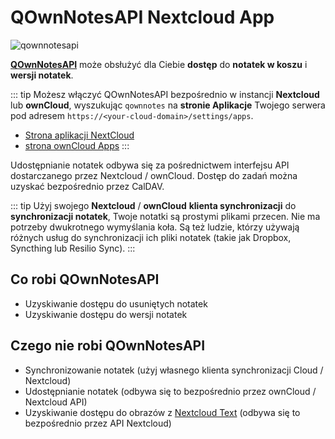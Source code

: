 # QOwnNotesAPI Nextcloud App

![qownnotesapi](/img/qownnotesapi.png)

[**QOwnNotesAPI**](https://github.com/pbek/qownnotesapi) może obsłużyć dla Ciebie **dostęp** do **notatek w koszu** i **wersji notatek**.

::: tip
Możesz włączyć QOwnNotesAPI bezpośrednio w instancji **Nextcloud** lub **ownCloud**, wyszukując `qownnotes` na **stronie Aplikacje** Twojego serwera pod adresem `https://<your-cloud-domain>/settings/apps`.

- [Strona aplikacji NextCloud](https://apps.nextcloud.com/apps/qownnotesapi)
- [strona ownCloud Apps](https://marketplace.owncloud.com/apps/qownnotesapi)
  :::

Udostępnianie notatek odbywa się za pośrednictwem interfejsu API dostarczanego przez Nextcloud / ownCloud. Dostęp do zadań można uzyskać bezpośrednio przez CalDAV.

::: tip
Użyj swojego **Nextcloud** / **ownCloud** **klienta synchronizacji** do **synchronizacji notatek**, Twoje notatki są prostymi plikami przecen. Nie ma potrzeby dwukrotnego wymyślania koła. Są też ludzie, którzy używają różnych usług do synchronizacji ich pliki notatek (takie jak Dropbox, Syncthing lub Resilio Sync).
:::

## Co robi QOwnNotesAPI

- Uzyskiwanie dostępu do usuniętych notatek
- Uzyskiwanie dostępu do wersji notatek

## Czego nie robi QOwnNotesAPI

- Synchronizowanie notatek (użyj własnego klienta synchronizacji Cloud / Nextcloud)
- Udostępnianie notatek (odbywa się to bezpośrednio przez ownCloud / Nextcloud API)
- Uzyskiwanie dostępu do obrazów z [Nextcloud Text](https://github.com/nextcloud/text) (odbywa się to bezpośrednio przez API Nextcloud)
